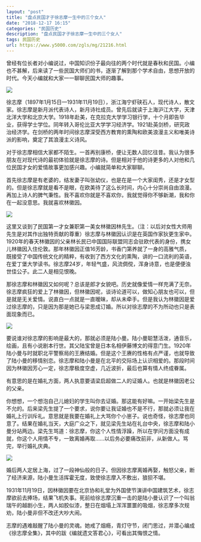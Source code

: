 ```yaml
---
layout: "post"
title: "盘点民国才子徐志摩一生中的三个女人"
date: "2018-12-17 16:15"
categories: "民国历史"
description: "盘点民国才子徐志摩一生中的三个女人"
tags: 民国历史
url: https://www.y5000.com/zgls/mg/21216.html
---
```






曾经有位长者对小编说过，中国知识份子最向往的两个时代就是春秋和民国。小编也不甚解，后来读了一些民国大师们的书，逐渐了解到那个学术自由，思想开放的时代。今天小编就和大家一一聊聊民国大师的趣事。

![](https://img.y5000.com/uploads/allimg/170511/11-1F511153T4439.jpg)

徐志摩（1897年1月15日—1931年11月19日），浙江海宁虾硖石人，现代诗人，散文家。徐志摩是新月派代表诗人，新月诗社成员。曾先后就读于上海沪江大学，天津北洋大学和北京大学。1918年赴美，在克拉克大学学习银行学，十个月即告毕业，获得学士学位。同年转入哥伦比亚大学学习经济学。1921赴英剑桥，研究政治经济学。在剑桥的两年时间徐志摩深受西方教育的熏陶和欧美浪漫主义和唯美诗派的影响，奠定了其浪漫主义诗风。

对于徐志摩相信大家都不陌生。一首再别康桥，便让无数人回忆往昔。我认为很多朋友在对现代诗的最初体验就是徐志摩的诗。但是相对于他的诗更多的人对他和几位民国才女的爱情故事更加感兴趣。小编就简单和大家聊聊。

首先徐志摩是有老婆的，结发妻子叫张幼仪，也是在是一个大家闺秀，还是才女型的。但是徐志摩就是看不是眼，在欧美待了这么长时间，内心十分崇尚自由浪漫。再加上诗人的脾气秉性。我不喜欢你就是不喜欢你，我就觉得你不够新潮，我和你在一起没意思。我就喜欢林徽因。

![](https://img.y5000.com/uploads/allimg/170511/11-1F511153Z5401.jpg)

这里又谈到了民国第一才女兼职第一美女林徽因林先生。（注：以后对女性大师用先生是对其作出独特贡献的尊重）徐志摩与林徽因认识是在英国作家狄更生家中。1920年的春天林徽因的父亲林长民已中国国际联盟同志会驻欧代表的身份，携女儿林徽因入住伦敦。那年林徽因正值16芳龄，书香门第养就了一身的高雅气质，既接受了中国传统文化的精粹，有收到了西方文化的熏陶，讲的一口流利的英语，在爱丁堡大学读书。徐志摩24岁，年轻气盛，风流倜傥，浑身诗意，也是便便浊世佳公子。此二人是相见恨晚。

那徐志摩和林徽因又如何呢？总该是郎才女貌吧。历史就像爱情一样充满了无奈。徐志摩疯狂的爱上了林徽因，但林徽因呢，谈诗论道可以，做知心朋友也可以，但是就是无关爱情。说直白一点就是一直暧昧，却从未牵手。但是我认为林徽因是爱过徐志摩的，只是因为那是她已与梁思成订婚。所以对徐志摩的不为所动也只是表面现象而已。

![](https://img.y5000.com/uploads/allimg/170511/11-1F51115392I57.jpg)

要说谁对徐志摩的影响是最大的，那就必须是陆小曼。陆小曼聪慧活泼，通音乐，绘画，且有小说剧本行世。其父陆宝曾是日本名相伊藤博文的得意门生。1920年陆小曼与时就职北平警察局的王赓结婚。但是这个王赓的性格有点严谨，也就导致了陆小曼的移情别恋。徐志摩和陆小曼是在北平的交际场上认识相爱的。那段时间因为林徽因芳心一定，徐志摩极度空虚，几近波折，最后也算有情人终成眷属。

有意思的是在婚礼方面，两人执意要请梁启超做二人的证婚人。也就是林徽因老公的父亲。

你想想，一个想泡自己儿媳妇的学生叫你去证婚。那这能有好嘛。一开始梁先生是不允的。后来梁先生提了一个要求，说你要让我证婚也不是不行，那就必须让我在婚礼上行训斥礼。意思就是我要在婚礼上大骂你个小崽子。说也奇怪，徐志摩也同意了。结果在婚礼当天，大庭广众之下，就见梁先生站在礼台中央，徐志摩和陆小曼分站两边。梁先生骂道：徐志摩，你这个人性情浮躁，所以在学问方面没有成就，你这个人用情不专，一致离婚再取……以后务必要痛改前非，从新做人。骂完，举行婚礼庆典。

![](https://img.y5000.com/uploads/allimg/170511/11-1F511153952534.jpg)

婚后两人定居上海，过了一段神仙般的日子。但因徐志摩离婚再娶，触怒父亲，断了经济来源，陆小曼生活挥霍无度，致使徐志摩入不敷出，狼狈不堪。

1931年11月19日，因林徽因要在北京协和礼堂为外国使节演讲中国建筑艺术，徐志摩欲前去捧场，结果飞机失事。死前给徐志摩沉重一击的是陆小曼认识了一个叫翁瑞午的越剧小生，两人如胶似漆，整日在烟塌上浑浑噩噩的吸烟，徐志摩多次规劝，陆小曼非但不改还大吵大闹。

志摩的遇难敲醒了陆小曼的灵魂。她戒了烟瘾，青灯守节，闭门思过，并潜心编成《徐志摩全集》，其中的跋《编就遗文答君心》，可看出其悔恨之情。
